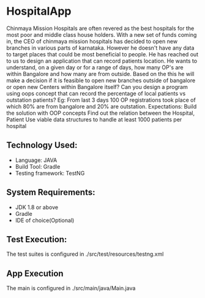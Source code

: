 # HospitalApp

Chinmaya Mission Hospitals are often revered as the best hospitals for the most poor and middle class house holders. With a new set of funds coming in, the CEO of chinmaya mission hospitals has decided to open new branches in various parts of karnataka. However he doesn't have any data to target places that could be most beneficial to people. He has reached out to us to design an application that can record patients location. He wants to understand, on a given day or for a range of days, how many OP's are within Bangalore and how many are from outside. Based on the this he will make a decision if it is feasible to open new branches outside of bangalore or open new Centers within Bangalore itself?
Can you design a program using oops concept that can record the percentage of local patients vs outstation patients?
Eg: From last 3 days 100 OP registrations took place of which 80% are from bangalore and 20% are outstation.
Expectations:
Build the solution with OOP concepts
Find out the relation between the Hospital, Patient
Use viable data structures to handle at least 1000 patients per hospital

## Technology Used:
* Language: JAVA
* Build Tool: Gradle
* Testing framework: TestNG

## System Requirements:
* JDK 1.8 or above
* Gradle
* IDE of choice(Optional)

## Test Execution:
The test suites is configured in ./src/test/resources/testng.xml

## App Execution
The main is configured in ./src/main/java/Main.java

